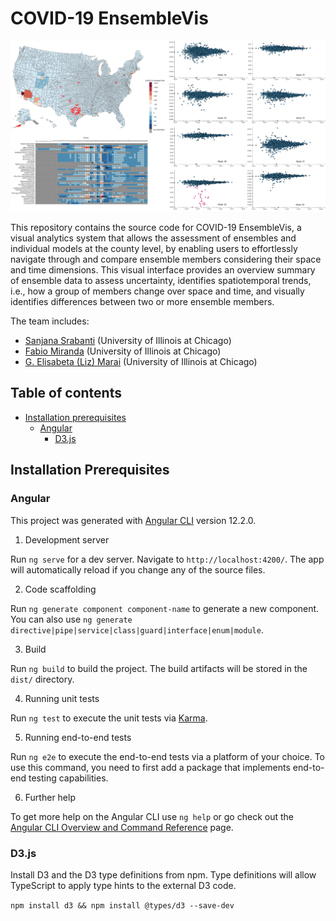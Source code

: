 # COVID-19 EnsembleVis

![COVID-19 EnsembleVis](https://github.com/SanjanaSrabanti16/covid-project-angular/blob/master/src/assets/Images/Interface.PNG)


This repository contains the source code for COVID-19 EnsembleVis, a visual analytics system that allows the assessment of ensembles and individual models at the county level, by enabling users to effortlessly navigate through and compare ensemble members considering their space and time dimensions. This visual interface provides an overview summary of ensemble data to assess uncertainty, identifies spatiotemporal trends, i.e., how a group of members change over space and time, and visually identifies differences between two or more ensemble members.

The team includes:

* [Sanjana Srabanti](https://www.linkedin.com/in/sanjana-srabanti-3b958b12a/) (University of Illinois at Chicago)
* [Fabio Miranda](https://fmiranda.me) (University of Illinois at Chicago)
* [G. Elisabeta (Liz) Marai](https://www.evl.uic.edu/marai/) (University of Illinois at Chicago)


## Table of contents

* [Installation prerequisites](#installation-prerequisites)
    * [Angular](#Angular)
	    * [D3.js](#D3.js)


## Installation Prerequisites

### Angular

This project was generated with [Angular CLI](https://github.com/angular/angular-cli) version 12.2.0.

1. Development server

  Run `ng serve` for a dev server. Navigate to `http://localhost:4200/`. The app will automatically reload if you change any of the source files.

2.  Code scaffolding

  Run `ng generate component component-name` to generate a new component. You can also use `ng generate directive|pipe|service|class|guard|interface|enum|module`.

3. Build

  Run `ng build` to build the project. The build artifacts will be stored in the `dist/` directory.

4. Running unit tests

  Run `ng test` to execute the unit tests via [Karma](https://karma-runner.github.io).

5. Running end-to-end tests

  Run `ng e2e` to execute the end-to-end tests via a platform of your choice. To use this command, you need to first add a package that implements end-to-end testing capabilities.

6. Further help

  To get more help on the Angular CLI use `ng help` or go check out the [Angular CLI Overview and Command Reference](https://angular.io/cli) page.
  

### D3.js

Install D3 and the D3 type definitions from npm. Type definitions will allow TypeScript to apply type hints to the external D3 code.

`npm install d3 && npm install @types/d3 --save-dev`
